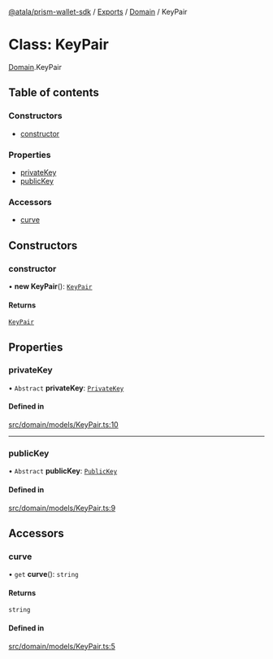 [@atala/prism-wallet-sdk](../README.md) / [Exports](../modules.md) / [Domain](../modules/Domain.md) / KeyPair

# Class: KeyPair

[Domain](../modules/Domain.md).KeyPair

## Table of contents

### Constructors

- [constructor](Domain.KeyPair.md#constructor)

### Properties

- [privateKey](Domain.KeyPair.md#privatekey)
- [publicKey](Domain.KeyPair.md#publickey)

### Accessors

- [curve](Domain.KeyPair.md#curve)

## Constructors

### constructor

• **new KeyPair**(): [`KeyPair`](Domain.KeyPair.md)

#### Returns

[`KeyPair`](Domain.KeyPair.md)

## Properties

### privateKey

• `Abstract` **privateKey**: [`PrivateKey`](Domain.PrivateKey.md)

#### Defined in

[src/domain/models/KeyPair.ts:10](https://github.com/hyperledger/identus-edge-agent-sdk-ts/blob/09a15046403a2249034c5ff5dfc7e6e562cd9171/src/domain/models/KeyPair.ts#L10)

___

### publicKey

• `Abstract` **publicKey**: [`PublicKey`](Domain.PublicKey.md)

#### Defined in

[src/domain/models/KeyPair.ts:9](https://github.com/hyperledger/identus-edge-agent-sdk-ts/blob/09a15046403a2249034c5ff5dfc7e6e562cd9171/src/domain/models/KeyPair.ts#L9)

## Accessors

### curve

• `get` **curve**(): `string`

#### Returns

`string`

#### Defined in

[src/domain/models/KeyPair.ts:5](https://github.com/hyperledger/identus-edge-agent-sdk-ts/blob/09a15046403a2249034c5ff5dfc7e6e562cd9171/src/domain/models/KeyPair.ts#L5)
